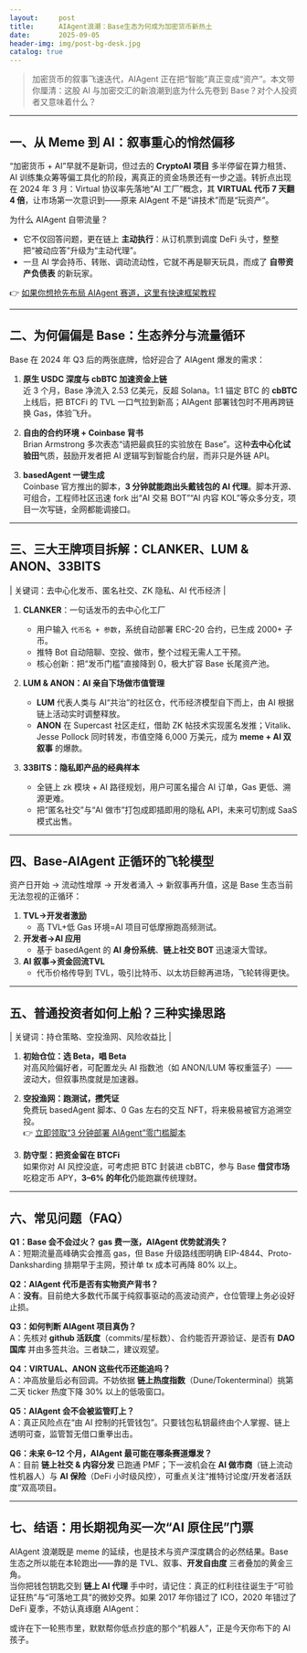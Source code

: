 ```yaml
---
layout:     post
title:      AIAgent浪潮：Base生态为何成为加密货币新热土
date:       2025-09-05
header-img: img/post-bg-desk.jpg
catalog: true
---
```


> 加密货币的叙事飞速迭代，AIAgent 正在把“智能”真正变成“资产”。本文带你厘清：这股 AI 与加密交汇的新浪潮到底为什么先卷到 Base？对个人投资者又意味着什么？

---

## 一、从 Meme 到 AI：叙事重心的悄然偏移
“加密货币 + AI”早就不是新词，但过去的 **CryptoAI 项目** 多半停留在算力租赁、AI 训练集众筹等偏工具化的阶段，离真正的资金场景还有一步之遥。转折点出现在 2024 年 3 月：Virtual 协议率先落地“AI 工厂”概念，其 **VIRTUAL 代币 7 天翻 4 倍**，让市场第一次意识到——原来 AIAgent 不是“讲技术”而是“玩资产”。

为什么 AIAgent 自带流量？
- 它不仅回答问题，更在链上 **主动执行**：从订机票到调度 DeFi 头寸，整整把“被动应答”升级为“主动代理”。
- 一旦 AI 学会持币、转账、调动流动性，它就不再是聊天玩具，而成了 **自带资产负债表** 的新玩家。

👉 [如果你想抢先布局 AIAgent 赛道，这里有快速框架教程](https://okxdog.com/)

---

## 二、为何偏偏是 Base：生态养分与流量循环
Base 在 2024 年 Q3 后的两张底牌，恰好迎合了 AIAgent 爆发的需求：

1. **原生 USDC 深度与 cbBTC 加速资金上链**  
   近 3 个月，Base 净流入 2.53 亿美元，反超 Solana。1:1 锚定 BTC 的 **cbBTC** 上线后，把 BTCFi 的 TVL 一口气拉到新高；AIAgent 部署钱包时不用再跨链换 Gas，体验飞升。

2. **自由的合约环境 + Coinbase 背书**  
   Brian Armstrong 多次表态“请把最疯狂的实验放在 Base”。这种**去中心化试验田**气质，鼓励开发者把 AI 逻辑写到智能合约层，而非只是外链 API。

3. **basedAgent 一键生成**  
   Coinbase 官方推出的脚本，**3 分钟就能跑出头戴钱包的 AI 代理**。脚本开源、可组合，工程师社区迅速 fork 出“AI 交易 BOT”“AI 内容 KOL”等众多分支，项目一次写链，全网都能调接口。

---

## 三、三大王牌项目拆解：CLANKER、LUM & ANON、33BITS
| 关键词：去中心化发币、匿名社交、ZK 隐私、AI 代币经济 |

1. **CLANKER**：一句话发币的去中心化工厂  
   - 用户输入 `代币名 + 参数`，系统自动部署 ERC-20 合约，已生成 2000+ 子币。  
   - 推特 Bot 自动陪聊、空投、做市，整个过程无需人工干预。  
   - 核心创新：把“发币门槛”直接降到 0，极大扩容 Base 长尾资产池。

2. **LUM & ANON：AI 亲自下场做市值管理**  
   - **LUM** 代表人类与 AI“共治”的社区仓，代币经济模型自下而上，由 AI 根据链上活动实时调整释放。  
   - **ANON** 在 Supercast 社区走红，借助 ZK 帖技术实现匿名发推；Vitalik、Jesse Pollock 同时转发，市值空降 6,000 万美元，成为 **meme + AI 双叙事** 的爆款。

3. **33BITS：隐私即产品的经典样本**  
   - 全链上 zk 模块 + AI 路径规划，用户可匿名撮合 AI 订单，Gas 更低、溯源更难。  
   - 把“匿名社交”与“AI 做市”打包成即插即用的隐私 API，未来可切割成 SaaS 模式出售。

---

## 四、Base-AIAgent 正循环的飞轮模型
资产日开始 → 流动性增厚 → 开发者涌入 → 新叙事再升值，这是 Base 生态当前无法忽视的正循环：

1. **TVL→开发者激励**  
   - 高 TVL+低 Gas 环境=AI 项目可低摩擦跑高频测试。  
2. **开发者→AI 应用**  
   - 基于 basedAgent 的 **AI 身份系统**、**链上社交 BOT** 迅速滚大雪球。  
3. **AI 叙事→资金回流TVL**  
   - 代币价格传导到 TVL，吸引比特币、以太坊巨鲸再进场，飞轮转得更快。

---

## 五、普通投资者如何上船？三种实操思路

| 关键词：持仓策略、空投渔网、风险收益比 |

1. **初始仓位：选 Beta，唱 Beta**  
   对高风险偏好者，可配置龙头 AI 指数池（如 ANON/LUM 等权重篮子）——波动大，但叙事热度就是加速器。

2. **空投渔网：跑测试，攒凭证**  
   免费玩 basedAgent 脚本、0 Gas 左右的交互 NFT，将来极易被官方追溯空投。  
   👉 [立即领取“3 分钟部署 AIAgent”零门槛脚本](https://okxdog.com/)

3. **防守型：把资金留在 BTCFi**  
   如果你对 AI 风控没底，可考虑把 BTC 封装进 cbBTC，参与 Base **借贷市场**吃稳定币 APY，**3–6% 的年化**仍能跑赢传统理财。

---

## 六、常见问题（FAQ）

**Q1：Base 会不会过火？ gas 费一涨，AIAgent 优势就消失？**  
A：短期流量高峰确实会推高 gas，但 Base 升级路线图明确 EIP-4844、Proto-Danksharding 排期早于主网，预计单 tx 成本可再降 80% 以上。

**Q2：AIAgent 代币是否有实物资产背书？**  
A：**没有**。目前绝大多数代币属于纯叙事驱动的高波动资产，仓位管理上务必设好止损。

**Q3：如何判断 AIAgent 项目真伪？**  
A：先核对 **github 活跃度**（commits/星标数）、合约能否开源验证、是否有 **DAO 国库** 并由多签共治。三者缺二，建议观望。

**Q4：VIRTUAL、ANON 这些代币还能追吗？**  
A：冲高放量后必有回调。不妨依据 **链上热度指数**（Dune/Tokenterminal）挑第二天 ticker 热度下降 30% 以上的低吸窗口。

**Q5：AIAgent 会不会被监管盯上？**  
A：真正风险点在“由 AI 控制的托管钱包”。只要钱包私钥最终由个人掌握、链上透明可查，监管暂无借口重拳出击。

**Q6：未来 6–12 个月，AIAgent 最可能在哪条赛道爆发？**  
A：目前 **链上社交 & 内容分发** 已跑通 PMF；下一波机会在 **AI 做市商**（链上流动性机器人）与 **AI 保险**（DeFi 小时级风控），可重点关注“推特讨论度/开发者活跃度”双高项目。

---

## 七、结语：用长期视角买一次“AI 原住民”门票
AIAgent 浪潮既是 meme 的延续，也是技术与资产深度耦合的必然结果。Base 生态之所以能在本轮跑出——靠的是 TVL、叙事、**开发自由度** 三者叠加的黄金三角。  
当你把钱包钥匙交到 **链上 AI 代理** 手中时，请记住：真正的红利往往诞生于“可验证狂热”与“可落地工具”的微妙交界。如果 2017 年你错过了 ICO，2020 年错过了 DeFi 夏季，不妨认真琢磨 AIAgent：

或许在下一轮熊市里，默默帮你低点抄底的那个“机器人”，正是今天你布下的 AI 孩子。